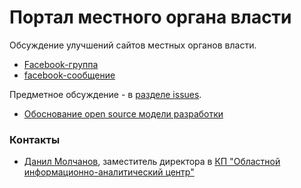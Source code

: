 Портал местного органа власти
====================

Обсуждение улучшений сайтов местных органов власти.

* [Facebook-группа](https://www.facebook.com/groups/775825995785709/)
* [facebook-сообщение](https://www.facebook.com/groups/MaidanHackthon/permalink/1453820318192664/)


Предметное обсуждение - в [разделе issues](https://github.com/Maidan-hackaton/state-administration/issues).

* [Обоснование open source модели разработки](https://github.com/Maidan-hackaton/open-source-in-ukraine/blob/master/open-source-in-government-simple-explanation.md)

### Контакты
* [Данил Молчанов](https://www.facebook.com/molchanov.danil), заместитель директора в [КП "Областной информационно-аналитический центр"
](http://iac.odessa.gov.ua/)
